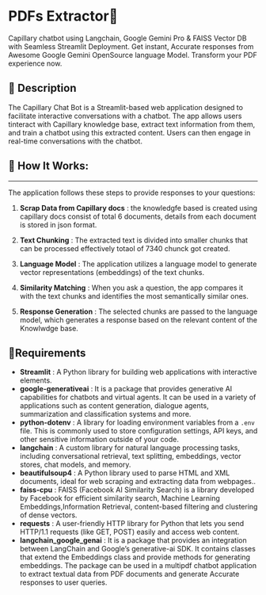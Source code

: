 # PDFs Extractor🤖

Capillary chatbot using Langchain, Google Gemini Pro &amp; FAISS Vector DB with Seamless Streamlit Deployment. Get instant, Accurate responses from Awesome Google Gemini OpenSource language Model. Transform your PDF experience now.

## 📝 Description
The Capillary Chat Bot is a Streamlit-based web application designed to facilitate interactive conversations with a chatbot. The app allows users tinteract with Capillary knowledge base, extract text information from them, and train a chatbot using this extracted content. Users can then engage in real-time conversations with the chatbot.



## 🎯 How It Works:
------------


The application follows these steps to provide responses to your questions:

1. **Scrap Data from Capillary docs** : the knowledgfe based is created using capillary docs consist of total 6 documents, details from each document is stored in json format.

2. **Text Chunking** : The extracted text is divided into smaller chunks that can be processed effectively totaol of 7340 chunck got created.

3. **Language Model** : The application utilizes a language model to generate vector representations (embeddings) of the text chunks.

4. **Similarity Matching** : When you ask a question, the app compares it with the text chunks and identifies the most semantically similar ones.

5. **Response Generation** : The selected chunks are passed to the language model, which generates a response based on the relevant content of the Knowlwdge base.


## 🌟Requirements

- **Streamlit** : A Python library for building web applications with interactive elements.
- **google-generativeai** : It is a package that provides generative AI capabilities for chatbots and virtual agents. It can be used in a variety of applications such as content generation, dialogue agents, summarization and classification systems and more.
- **python-dotenv** : A library for loading environment variables from a `.env` file. This is commonly used to store configuration settings, API keys, and other sensitive information outside of your code.
- **langchain** : A custom library for natural language processing tasks, including conversational retrieval, text splitting, embeddings, vector stores, chat models, and memory.
- **beautifulsoup4** : A Python library used to parse HTML and XML documents, ideal for web scraping and extracting data from webpages..
- **faiss-cpu** : FAISS (Facebook AI Similarity Search) is a library developed by Facebook for efficient similarity search, Machine Learning Embeddings,Information Retrieval, content-based filtering and clustering of dense vectors.
- **requests** : A user-friendly HTTP library for Python that lets you send HTTP/1.1 requests (like GET, POST) easily and access web content.
- **langchain_google_genai** : It is a package that provides an integration between LangChain and Google’s generative-ai SDK. It contains classes that extend the Embeddings class and provide methods for generating embeddings. The package can be used in a multipdf chatbot application to extract textual data from PDF documents and generate Accurate responses to user queries.
